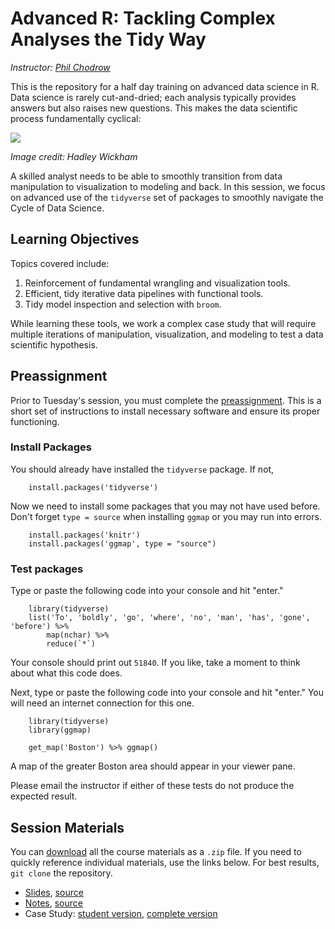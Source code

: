 # Advanced R: Tackling Complex Analyses the Tidy Way


*Instructor: [Phil Chodrow](https://philchodrow.github.io/)*

This is the repository for a half day training on advanced data science in R. Data science is rarely cut-and-dried; each analysis typically provides answers but also raises new questions. This makes the data scientific process fundamentally cyclical:

![](http://r4ds.had.co.nz/diagrams/data-science.png)

*Image credit: Hadley Wickham*

A skilled analyst needs to be able to smoothly transition from data manipulation to visualization to modeling and back. In this session, we focus on advanced use of the `tidyverse` set of packages to smoothly navigate the Cycle of Data Science. 

## Learning Objectives 

Topics covered include:

1. Reinforcement of fundamental wrangling and visualization tools. 
2. Efficient, tidy iterative data pipelines with functional tools. 
3. Tidy model inspection and selection with `broom`. 

While learning these tools, we work a complex case study that will require multiple iterations of manipulation, visualization, and modeling to test a data scientific hypothesis. 

## Preassignment

Prior to Tuesday's session, you must complete the [preassignment](https://philchodrow.github.io/mban_orientation/data_science_intro/preassignment/preassignment.html). This is a short set of instructions to install necessary software and ensure its proper functioning. 

### Install Packages

You should already have installed the `tidyverse` package. If not, 

```{r}
    install.packages('tidyverse')
```

Now we need to install some packages that you may not have used before. Don't forget `type = source` when installing `ggmap` or you may run into errors. 

```{r}
    install.packages('knitr')
    install.packages('ggmap', type = "source")
```

### Test packages

Type or paste the following code into your console and hit "enter." 

```{r}
    library(tidyverse)
    list('To', 'boldly', 'go', 'where', 'no', 'man', 'has', 'gone', 'before') %>% 
        map(nchar) %>% 
        reduce(`*`)
```

Your console should print out `51840`. If you like, take a moment to think about what this code does. 

Next, type or paste the following code into your console and hit "enter." You will need an internet connection for this one. 

```{r}
    library(tidyverse)
    library(ggmap)

    get_map('Boston') %>% ggmap()
```   

A map of the greater Boston area should appear in your viewer pane. 

Please email the instructor if either of these tests do not produce the expected result. 

## Session Materials

You can [download](https://github.com/PhilChodrow/mban_orientation/archive/master.zip) all the course materials as a `.zip` file. If you need to quickly reference individual materials, use the links below. For best results, `git clone` the repository.  

- [Slides](https://philchodrow.github.io/mban_orientation/advanced_topics/slides.html), [source](https://philchodrow.github.io/mban_orientation/advanced_topics/slides.Rmd)
- [Notes](https://philchodrow.github.io/mban_orientation/advanced_topics/notes.html), [source](https://philchodrow.github.io/mban_orientation/advanced_topics/notes.Rmd)
- Case Study: [student version](https://philchodrow.github.io/mban_orientation/advanced_topics/case_study_student.R), [complete version](https://philchodrow.github.io/mban_orientation/advanced_topics/case_study_complete.R)


